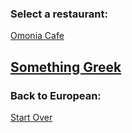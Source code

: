 ### Select a restaurant:
[Omonia Cafe](#)

[Something Greek](#)
----
### Back to European:
[Start Over](European.md)